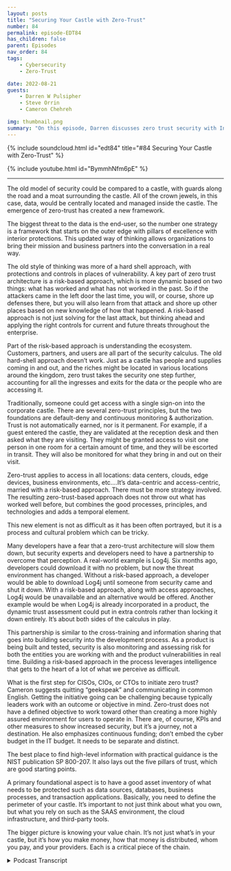 ```yaml
---
layout: posts
title: "Securing Your Castle with Zero-Trust"
number: 84
permalink: episode-EDT84
has_children: false
parent: Episodes
nav_order: 84
tags:
    - Cybersecurity
    - Zero-Trust

date: 2022-08-21
guests:
    - Darren W Pulsipher
    - Steve Orrin
    - Cameron Chehreh

img: thumbnail.png
summary: "On this episode, Darren discusses zero trust security with Intel’s Steve Orrin, CTO Public Sector, and Cameron Chehreh, VP-GM Public Sector."
---
```


{% include soundcloud.html id="edt84" title="#84 Securing Your Castle with Zero-Trust" %}

{% include youtube.html id="BymmhNfm6pE" %}

---

The old model of security could be compared to a castle, with guards along the road and a moat surrounding the castle. All of the crown jewels, in this case, data, would be centrally located and managed inside the castle. The emergence of zero-trust has created a new framework.

The biggest threat to the data is the end-user, so the number one strategy is a framework that starts on the outer edge with pillars of excellence with interior protections. This updated way of thinking allows organizations to bring their mission and business partners into the conversation in a real way.

The old style of thinking was more of a hard shell approach, with protections and controls in places of vulnerability. A key part of zero trust architecture is a risk-based approach, which is more dynamic based on two things: what has worked and what has not worked in the past. So if the attackers came in the left door the last time, you will, or course, shore up defenses there, but you will also learn from that attack and shore up other places based on new knowledge of how that happened. A risk-based approach is not just solving for the last attack, but thinking ahead and applying the right controls for current and future threats throughout the enterprise.

Part of the risk-based approach is understanding the ecosystem. Customers, partners, and users are all part of the security calculus. The old hard-shell approach doesn’t work. Just as a castle has people and supplies coming in and out, and the riches might be located in various locations around the kingdom, zero trust takes the security one step further, accounting for all the ingresses and exits for the data or the people who are accessing it.

Traditionally, someone could get access with a single sign-on into the corporate castle. There are several zero-trust principles, but the two foundations are default-deny and continuous monitoring & authorization. Trust is not automatically earned, nor is it permanent. For example, if a guest entered the castle, they are validated at the reception desk and then asked what they are visiting. They might be granted access to visit one person in one room for a certain amount of time, and they will be escorted in transit. They will also be monitored for what they bring in and out on their visit.

Zero-trust applies to access in all locations: data centers, clouds, edge devices, business environments, etc….It’s data-centric and access-centric, married with a risk-based approach. There must be more strategy involved. The resulting zero-trust-based approach does not throw out what has worked well before, but combines the good processes, principles, and technologies and adds a temporal element.

This new element is not as difficult as it has been often portrayed, but it is a process and cultural problem which can be tricky.

Many developers have a fear that a zero-trust architecture will slow them down, but security experts and developers need to have a partnership to overcome that perception.  A real-world example is Log4j. Six months ago, developers could download it with no problem, but now the threat environment has changed. Without a risk-based approach, a developer would be able to download Log4j until someone from security came and shut it down. With a risk-based approach, along with access approaches, Log4j would be unavailable and an alternative would be offered. Another example would be when Log4j is already incorporated in a product, the dynamic trust assessment could put in extra controls rather than locking it down entirely. It’s about both sides of the calculus in play.

This partnership is similar to the cross-training and information sharing that goes into building security into the development process. As a product is being built and tested, security is also monitoring and assessing risk for both the entities you are working with and the product vulnerabilities in real time. Building a risk-based approach in the process leverages intelligence that gets to the heart of a lot of what we perceive as difficult.

What is the first step for CISOs, CIOs, or CTOs to initiate zero trust? Cameron suggests quitting “geekspeak” and communicating in common English. Getting the initiative going can be challenging because typically leaders work with an outcome or objective in mind. Zero-trust does not have a defined objective to work toward other than creating a more highly assured environment for users to operate in. There are, of course, KPIs and other measures to show increased security, but it’s a journey, not a destination. He also emphasizes continuous funding; don’t embed the cyber budget in the IT budget. It needs to be separate and distinct.

The best place to find high-level information with practical guidance is the NIST publication SP 800-207.  It also lays out the five pillars of trust, which are good starting points.

A primary foundational aspect is to have a good asset inventory of what needs to be protected such as data sources, databases, business processes, and transaction applications. Basically, you need to define the perimeter of your castle. It’s important to not just think about what you own, but what you rely on such as the SAAS environment, the cloud infrastructure, and third-party tools.

The bigger picture is knowing your value chain. It’s not just what’s in your castle, but it’s how you make money, how that money is distributed, whom you pay, and your providers. Each is a critical piece of the chain. 


<details>
<summary> Podcast Transcript </summary>

<p></p>

</details>
